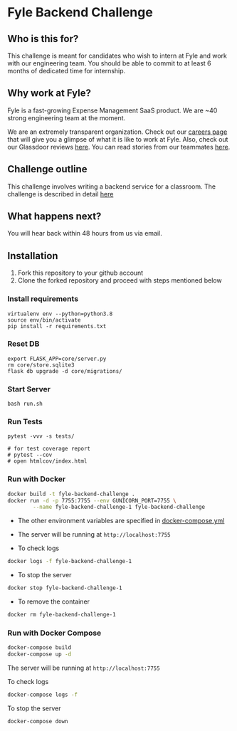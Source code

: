 # Fyle Backend Challenge

## Who is this for?

This challenge is meant for candidates who wish to intern at Fyle and work with our engineering team. You should be able to commit to at least 6 months of dedicated time for internship.

## Why work at Fyle?

Fyle is a fast-growing Expense Management SaaS product. We are ~40 strong engineering team at the moment. 

We are an extremely transparent organization. Check out our [careers page](https://careers.fylehq.com) that will give you a glimpse of what it is like to work at Fyle. Also, check out our Glassdoor reviews [here](https://www.glassdoor.co.in/Reviews/Fyle-Reviews-E1723235.htm). You can read stories from our teammates [here](https://stories.fylehq.com).


## Challenge outline

This challenge involves writing a backend service for a classroom. The challenge is described in detail [here](./Application.md)


## What happens next?

You will hear back within 48 hours from us via email. 


## Installation

1. Fork this repository to your github account
2. Clone the forked repository and proceed with steps mentioned below

### Install requirements

```
virtualenv env --python=python3.8
source env/bin/activate
pip install -r requirements.txt
```
### Reset DB

```
export FLASK_APP=core/server.py
rm core/store.sqlite3
flask db upgrade -d core/migrations/
```
### Start Server

```
bash run.sh
```
### Run Tests

```
pytest -vvv -s tests/

# for test coverage report
# pytest --cov
# open htmlcov/index.html
```

### Run with Docker

```bash
docker build -t fyle-backend-challenge .
docker run -d -p 7755:7755 --env GUNICORN_PORT=7755 \
        --name fyle-backend-challenge-1 fyle-backend-challenge
```

- The other environment variables are specified in [docker-compose.yml](./docker-compose.yml)

- The server will be running at `http://localhost:7755`

- To check logs

```bash
docker logs -f fyle-backend-challenge-1
```

- To stop the server

```bash
docker stop fyle-backend-challenge-1
```

- To remove the container

```bash
docker rm fyle-backend-challenge-1
```

### Run with Docker Compose

```bash
docker-compose build
docker-compose up -d
```

The server will be running at `http://localhost:7755`

To check logs

```bash
docker-compose logs -f
```

To stop the server

```bash
docker-compose down
```
